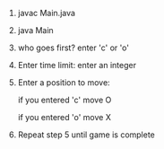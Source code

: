 1. javac Main.java

2. java Main

3. who goes first? enter 'c' or 'o'

4. Enter time limit: enter an integer 

5. Enter a position to move:

    if you entered 'c' move O

    if you entered 'o' move X

6. Repeat step 5 until game is complete